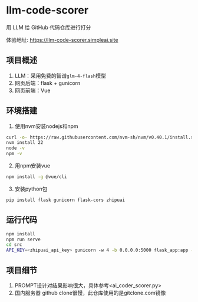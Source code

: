 # llm-code-scorer
用 LLM 给 GitHub 代码仓库进行打分

体验地址: <https://llm-code-scorer.simpleai.site>

## 项目概述
1. LLM：采用免费的智谱`glm-4-flash`模型
2. 网页后端：flask + gunicorn
3. 网页前端：Vue

## 环境搭建
1. 使用nvm安装nodejs和npm
```bash
curl -o- https://raw.githubusercontent.com/nvm-sh/nvm/v0.40.1/install.sh | bash
nvm install 22
node -v
npm -v
```
2. 用npm安装vue
```bash
npm install -g @vue/cli 
```
3. 安装python包
```bash
pip install flask gunicorn flask-cors zhipuai
```

## 运行代码
```bash
npm install
npm run serve
cd src
API_KEY=<zhipuai_api_key> gunicorn -w 4 -b 0.0.0.0:5000 flask_app:app --timeout 600
```

## 项目细节
1. PROMPT设计对结果影响很大，具体参考<ai_coder_scorer.py>
2. 国内服务器 github clone很慢，此仓库使用的是gitclone.com镜像
